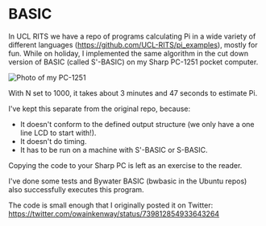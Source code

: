 # BASIC

In UCL RITS we have a repo of programs calculating Pi in a wide variety of different languages (https://github.com/UCL-RITS/pi_examples), mostly for fun.  While on holiday, I implemented the same algorithm in the cut down version of BASIC (called S'-BASIC) on my Sharp PC-1251 pocket computer.  

![Photo of my PC-1251](https://pbs.twimg.com/media/Cj2vnvjXAAAzkeP.png:orig)

With N set to 1000, it takes about 3 minutes and 47 seconds to estimate Pi.

I've kept this separate from the original repo, because:
 * It doesn't conform to the defined output structure (we only have a one line LCD to start with!).
 * It doesn't do timing.
 * It has to be run on a machine with S'-BASIC or S-BASIC.

Copying the code to your Sharp PC is left as an exercise to the reader.

I've done some tests and Bywater BASIC (bwbasic in the Ubuntu repos) also successfully executes this program.

The code is small enough that I originally posted it on Twitter: https://twitter.com/owainkenway/status/739812854933643264
